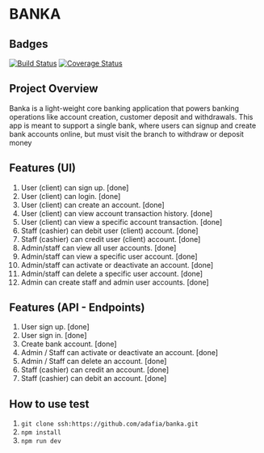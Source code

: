 # BANKA

## Badges
[![Build Status](https://travis-ci.com/adafia/banka.svg?branch=develop)](https://travis-ci.com/adafia/banka)  [![Coverage Status](https://coveralls.io/repos/github/adafia/banka/badge.svg?branch=develop)](https://coveralls.io/github/adafia/banka?branch=develop)

## Project Overview
Banka is a light-weight core banking application that powers banking operations like account creation, customer deposit and withdrawals. This app is meant to support a single bank, where users can signup and create bank accounts online, but must visit the branch to withdraw or deposit money

## Features (UI)
1. User (client) can sign up. [done]
2. User (client) can login. [done]
3. User (client) can create an account. [done]
4. User (client) can view account transaction history. [done]
5. User (client) can view a specific account transaction. [done]
6. Staff (cashier) can debit user (client) account. [done]
7. Staff (cashier) can credit user (client) account. [done]
8. Admin/staff can view all user accounts. [done]
9. Admin/staff can view a specific user account. [done]
10. Admin/staff can activate or deactivate an account. [done]
11. Admin/staff can delete a specific user account. [done]
12. Admin can create staff and admin user accounts. [done]

## Features (API - Endpoints)
1. User sign up. [done]
2. User sign in. [done]
3. Create bank account. [done]
4. Admin / Staff can activate or deactivate an account. [done]
5. Admin / Staff can delete an account. [done]
6. Staff (cashier) can credit an account. [done]
7. Staff (cashier) can debit an account. [done]

## How to use test
 1. ```git clone ssh:https://github.com/adafia/banka.git```
 2. ```npm install```
 3. ```npm run dev```